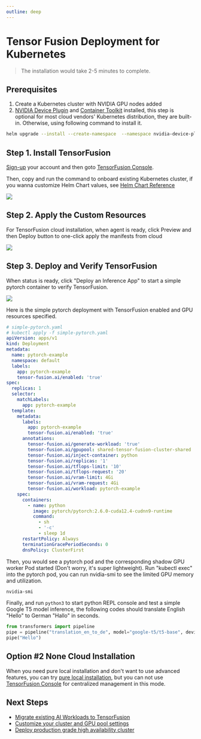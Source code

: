 ```yaml
---
outline: deep
---
```


# Tensor Fusion Deployment for Kubernetes

> The installation would take 2-5 minutes to complete.

## Prerequisites

1. Create a Kubernetes cluster with NVIDIA GPU nodes added
2. [NVIDIA Device Plugin](https://github.com/NVIDIA/k8s-device-plugin?tab=readme-ov-file#deploying-via-helm-install-with-a-direct-url-to-the-helm-package) and [Container Toolkit](https://docs.nvidia.com/datacenter/cloud-native/container-toolkit/latest/install-guide.html#configuring-containerd-for-kubernetes) installed, this step is optional for most cloud vendors' Kubernetes distribution, they are built-in. Otherwise, using following command to install it.

```bash
helm upgrade --install --create-namespace  --namespace nvidia-device-plugin --repo https://nvidia.github.io/k8s-device-plugin/  nvdp nvidia-device-plugin
```

## Step 1. Install TensorFusion

[Sign-up](https://accounts.tensor-fusion.ai/sign-up) your account and then goto [TensorFusion Console](https://app.tensor-fusion.ai/workbench).

Then, copy and run the command to onboard existing Kubernetes cluster, if you wanna customize Helm Chart values, see [Helm Chart Reference](/reference/helm-install-values.md)

![](https://cdn.tensor-fusion.ai/install-tf.png)

## Step 2. Apply the Custom Resources

For TensorFusion cloud installation, when agent is ready, click Preview and then Deploy button to one-click apply the manifests from cloud

![](https://cdn.tensor-fusion.ai/tf-apply-cr.png)

## Step 3. Deploy and Verify TensorFusion

When status is ready, click "Deploy an Inference App" to start a simple pytorch container to verify TensorFusion.

![](https://cdn.tensor-fusion.ai/verify-tf-cluster.png)

Here is the simple pytorch deployment with TensorFusion enabled and GPU resources specified.
```yaml
# simple-pytorch.yaml
# kubectl apply -f simple-pytorch.yaml
apiVersion: apps/v1
kind: Deployment
metadata:
  name: pytorch-example
  namespace: default
  labels:
    app: pytorch-example
    tensor-fusion.ai/enabled: 'true'
spec:
  replicas: 1
  selector:
    matchLabels:
      app: pytorch-example
  template:
    metadata:
      labels:
        app: pytorch-example
        tensor-fusion.ai/enabled: 'true'
      annotations:
        tensor-fusion.ai/generate-workload: 'true'
        tensor-fusion.ai/gpupool: shared-tensor-fusion-cluster-shared
        tensor-fusion.ai/inject-container: python
        tensor-fusion.ai/replicas: '1'
        tensor-fusion.ai/tflops-limit: '10'
        tensor-fusion.ai/tflops-request: '20'
        tensor-fusion.ai/vram-limit: 4Gi
        tensor-fusion.ai/vram-request: 4Gi
        tensor-fusion.ai/workload: pytorch-example
    spec:
      containers:
        - name: python
          image: pytorch/pytorch:2.6.0-cuda12.4-cudnn9-runtime
          command:
            - sh
            - '-c'
            - sleep 1d
      restartPolicy: Always
      terminationGracePeriodSeconds: 0
      dnsPolicy: ClusterFirst
```

Then, you would see a pytorch pod and the corresponding shadow GPU worker Pod started (Don't worry, it's super lightweight). Run "kubectl exec" into the pytorch pod, you can run nvidia-smi to see the limited GPU memory and utilization.

```bash
nvidia-smi
```

Finally, and run `python3` to start python REPL console and test a simple Google T5 model inference, the following codes should translate English "Hello" to German "Hallo" in seconds.

```python
from transformers import pipeline
pipe = pipeline("translation_en_to_de", model="google-t5/t5-base", device="cuda:0")
pipe("Hello")
```
## Option #2 None Cloud Installation

When you need pure local installation and don't want to use advanced features, you can try [pure local installation](/guide/recipes/deploy-k8s-local-mode.md), but you can not use [TensorFusion Console](https://app.tensor-fusion.ai/workbench) for centralized management in this mode.

## Next Steps

- [Migrate existing AI Workloads to TensorFusion](/guide/recipes/migrate-existing.md)
- [Customize your cluster and GPU pool settings](/guide/recipes/configure-qos-and-pricing.md)
- [Deploy production grade high availability cluster](/guide/recipes/production-grade-deployment.md)

